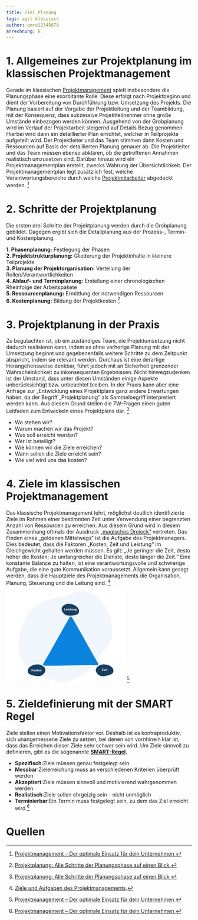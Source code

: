 ```yaml
---
title: Ziel_Planung
tags: agil klassisch
author: emre12345678
anrechnung: k 
---
```


# 1.	Allgemeines zur Projektplanung im klassischen Projektmanagement

Gerade im klassischen [Projektmanagement](Projektmanagement.md) spielt insbesondere die Planungsphase eine exorbitante Rolle. Diese erfolgt nach Projektbeginn und dient der Vorbereitung von Durchführung bzw. Umsetzung des Projekts. Die Planung basiert auf der Vorgabe der Projektleitung und der Teambildung, mit der Konsequenz, dass sukzessive Projektteilnehmer ohne große Umstände einbezogen werden können. Ausgehend von der Grobplanung wird im Verlauf der Projektarbeit steigernd auf Details Bezug genommen. Hierbei wird dann ein detaillierter Plan errichtet, welcher in Teilprojekte aufgeteilt wird. Der Projektleiter und das Team stimmen dann Kosten und Ressourcen auf Basis der detaillierten Planung genauer ab. Die Projektleiter und das Team müssen ebenso abklären, ob die getroffenen Annahmen realistisch umzusetzen sind. Darüber hinaus wird ein Projektmanagementplan erstellt, zwecks Wahrung der Übersichtlichkeit. Der Projektmanagementplan legt zusätzlich fest, welche Verantwortungsbereiche durch welche [Projektmitarbeiter](Projektmitarbeiter.md) abgedeckt werden. [^1]

# 2.	Schritte der Projektplanung

Die ersten drei Schritte der Projektplanung werden durch die Grobplanung gebildet. Dagegen ergibt sich die Detailplanung aus der Prozess-, Termin- und Kostenplanung.

**1.	Phasenplanung:** Festlegung der Phasen                     
**2.	Projektstrukturplanung:** Gliederung der Projektinhalte in kleinere Teilprojekte                                       
**3.	Planung der Projektorganisation:** Verteilung der Rollen/Verantwortlichkeiten                               
**4.	Ablauf- und Terminplanung:** Erstellung einer chronologischen Rheinfolge der Arbeitspakete           
**5.	Ressourcenplanung:** Ermittlung der notwendigen Ressourcen    
**6.	Kostenplanung:** Bildung der Projektkosten [^2]

# 3.	Projektplanung in der Praxis

Zu begutachten ist, ob ein zuständiges Team, die Projektumsetzung nicht dadurch realisieren kann, indem es ohne vorherige Planung mit der Umsetzung beginnt und gegebenenfalls weitere Schritte zu dem Zeitpunkt abspricht, indem sie relevant werden.
Durchaus ist eine derartige Herangehensweise denkbar, führt jedoch mit an Sicherheit grenzender Wahrscheinlichkeit zu inkonsequenten Ergebnissen. Nicht hinwegzudenken ist der Umstand, dass unter diesen Umständen einige Aspekte unberücksichtigt bzw. unbeachtet bleiben.
In der Praxis kann aber eine Anfrage zur „Entwicklung eines Projektplans ganz andere Erwartungen haben, da der Begriff „Projektplanung“ als Sammelbegriff interpretiert werden kann. Aus diesem Grund stellen die 7W-Fragen einen guten Leitfaden zum Entwickeln eines Projektplans dar. [^2]
-	Wo stehen wir?
-	Warum machen wir das Projekt?
-	Was soll erreicht werden?
-	Wer ist beteiligt?
-	Wie können wir die Ziele erreichen?
-	Wann sollen die Ziele erreicht sein?
-	Wie viel wird uns das kosten?

# 4.	Ziele im klassischen Projektmanagement

Das klassische Projektmanagement lehrt, möglichst deutlich identifizierte Ziele im Rahmen einer bestimmten Zeit unter Verwendung einer begrenzten Anzahl von Ressourcen zu erreichen. Aus diesem Grund wird in diesem Zusammenhang oftmals der Ausdruck [„magisches Dreieck“](Magischesdreieck.md) vertreten. Das Finden eines „goldenen Mittelwegs“ ist die Aufgabe des Projektmanagers. Dies bedeutet, dass die Faktoren „Kosten, Zeit und Leistung“ im Gleichgewicht gehalten werden müssen. Es gilt: „Je geringer die Zeit, desto höher die Kosten; Je umfangreicher die Dienste, desto länger die Zeit.“ Eine konstante Balance zu halten, ist eine verantwortungsvolle und schwierige Aufgabe, die eine gute Kommunikation voraussetzt. Allgemein kann gesagt werden, dass die Hauptziele des Projektmanagements die Organisation, Planung, Steuerung und die Leitung sind. [^3]

![bild](Ziel_Planung/mpsbild.jpg "MagischesDreieck") [^1]

# 5.	Zieldefinierung mit der SMART Regel

Ziele stellen einen Motivationsfaktor vor. Deshalb ist es kontraproduktiv, sich unangemessene Ziele zu setzen, bei denen von vornhinein klar ist, dass das Erreichen dieser Ziele sehr schwer sein wird. Um Ziele sinnvoll zu definieren, gibt es die sogenannte  [**SMART-Regel**](Smartregel.md).
-	**Spezifisch**:Ziele müssen genau festgelegt sein
-	**Messbar**:Zielerreichung muss an verschiedenen Kriterien überprüft werden
-	**Akzeptiert**:Ziele müssen sinnvoll und motivierend wahrgenommen werden
-	**Realistisch**:Ziele sollen ehrgeizig sein - nicht unmöglich
-	**Terminierbar**:Ein Termin muss festgelegt sein, zu dem das Ziel erreicht wird
[^1]


# Quellen


[^1]:[Projektmanagement – Der optimale Einsatz für dein Unternehmen ](https://sevdesk.de/blog/projektmanagement/ )   
[^2]:[Projektplanung: Alle Schritte der Planungsphase auf einen Blick ](https://projekte-leicht-gemacht.de/projektmanagement/klassisches-projektmanagement/projektplanung/ )   
[^3]:[Ziele und Aufgaben des Projektmanagements](https://link.springer.com/chapter/10.1007%2F978-3-642-60144-6_6). 
